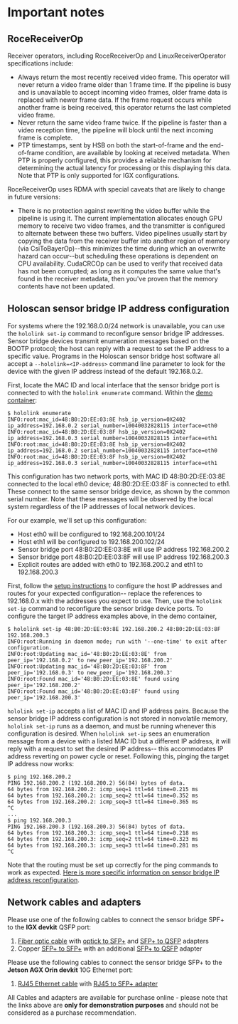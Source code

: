 # Important notes

## RoceReceiverOp

Receiver operators, including RoceReceiverOp and LinuxReceiverOperator specifications
include:

- Always return the most recently received video frame. This operator will never return
  a video frame older than 1 frame time. If the pipeline is busy and is unavailable to
  accept incoming video frames, older frame data is replaced with newer frame data. If
  the frame request occurs while another frame is being received, this operator returns
  the last completed video frame.
- Never return the same video frame twice. If the pipeline is faster than a video
  reception time, the pipeline will block until the next incoming frame is complete.
- PTP timestamps, sent by HSB on both the start-of-frame and the end-of-frame condition,
  are available by looking at received metadata. When PTP is properly configured, this
  provides a reliable mechanism for determining the actual latency for processing or
  this displaying this data. Note that PTP is only supported for IGX configurations.

RoceReceiverOp uses RDMA with special caveats that are likely to change in future
versions:

- There is no protection against rewriting the video buffer while the pipeline is using
  it. The current implementation allocates enough GPU memory to receive two video
  frames, and the transmitter is configured to alternate between these two buffers.
  Video pipelines usually start by copying the data from the receiver buffer into
  another region of memory (via CsiToBayerOp)--this minimizes the time during which an
  overwrite hazard can occur--but scheduling these operations is dependent on CPU
  availability. CudaCRCOp can be used to verify that received data has not been
  corrupted; as long as it computes the same value that's found in the receiver
  metadata, then you've proven that the memory contents have not been updated.

## Holoscan sensor bridge IP address configuration

For systems where the 192.168.0.0/24 network is unavailable, you can use the
`hololink set-ip` command to reconfigure sensor bridge IP addresses. Sensor bridge
devices transmit enumeration messages based on the BOOTP protocol; the host can reply
with a request to set the IP address to a specific value. Programs in the Holoscan
sensor bridge host software all accept a `--hololink=<IP-address>` command line
parameter to look for the device with the given IP address instead of the default
192.168.0.2.

First, locate the MAC ID and local interface that the sensor bridge port is connected to
with the `hololink enumerate` command. Within the
[demo container](setup.html#running-holoscan-sensor-bridge-demos-from-source):

```none
$ hololink enumerate
INFO:root:mac_id=48:B0:2D:EE:03:8E hsb_ip_version=0X2402 ip_address=192.168.0.2 serial_number=10040032828115 interface=eth0
INFO:root:mac_id=48:B0:2D:EE:03:8F hsb_ip_version=0X2402 ip_address=192.168.0.3 serial_number=10040032828115 interface=eth1
INFO:root:mac_id=48:B0:2D:EE:03:8E hsb_ip_version=0X2402 ip_address=192.168.0.2 serial_number=10040032828115 interface=eth0
INFO:root:mac_id=48:B0:2D:EE:03:8F hsb_ip_version=0X2402 ip_address=192.168.0.3 serial_number=10040032828115 interface=eth1
```

This configuration has two network ports, with MAC ID 48:B0:2D:EE:03:8E connected to the
local eth0 device; 48:B0:2D:EE:03:8F is connected to eth1. These connect to the same
sensor bridge device, as shown by the common serial number. Note that these messages
will be observed by the local system regardless of the IP addresses of local network
devices.

For our example, we'll set up this configuration:

- Host eth0 will be configured to 192.168.200.101/24
- Host eth1 will be configured to 192.168.200.102/24
- Sensor bridge port 48:B0:2D:EE:03:8E will use IP address 192.168.200.2
- Sensor bridge port 48:B0:2D:EE:03:8F will use IP address 192.168.200.3
- Explicit routes are added with eth0 to 192.168.200.2 and eth1 to 192.168.200.3

First, follow the [setup instructions](setup.md) to configure the host IP addresses and
routes for your expected configuration-- replace the references to 192.168.0.x with the
addresses you expect to use. Then, use the `hololink set-ip` command to reconfigure the
sensor bridge device ports. To configure the target IP address examples above, in the
demo container,

```none
$ hololink set-ip 48:B0:2D:EE:03:8E 192.168.200.2 48:B0:2D:EE:03:8F 192.168.200.3
INFO:root:Running in daemon mode; run with '--one-time' to exit after configuration.
INFO:root:Updating mac_id='48:B0:2D:EE:03:8E' from peer_ip='192.168.0.2' to new_peer_ip='192.168.200.2'
INFO:root:Updating mac_id='48:B0:2D:EE:03:8F' from peer_ip='192.168.0.3' to new_peer_ip='192.168.200.3'
INFO:root:Found mac_id='48:B0:2D:EE:03:8E' found using peer_ip='192.168.200.2'
INFO:root:Found mac_id='48:B0:2D:EE:03:8F' found using peer_ip='192.168.200.3'
```

`hololink set-ip` accepts a list of MAC ID and IP address pairs. Because the sensor
bridge IP address configuration is not stored in nonvolatile memory, `hololink set-ip`
runs as a daemon, and must be running whenever this configuration is desired. When
`hololink set-ip` sees an enumeration message from a device with a listed MAC ID but a
different IP address, it will reply with a request to set the desired IP address-- this
accommodates IP address reverting on power cycle or reset. Following this, pinging the
target IP address now works:

```none
$ ping 192.168.200.2
PING 192.168.200.2 (192.168.200.2) 56(84) bytes of data.
64 bytes from 192.168.200.2: icmp_seq=1 ttl=64 time=0.215 ms
64 bytes from 192.168.200.2: icmp_seq=2 ttl=64 time=0.352 ms
64 bytes from 192.168.200.2: icmp_seq=3 ttl=64 time=0.365 ms
^C
...
$ ping 192.168.200.3
PING 192.168.200.3 (192.168.200.3) 56(84) bytes of data.
64 bytes from 192.168.200.3: icmp_seq=1 ttl=64 time=0.218 ms
64 bytes from 192.168.200.3: icmp_seq=2 ttl=64 time=0.323 ms
64 bytes from 192.168.200.3: icmp_seq=3 ttl=64 time=0.281 ms
^C
```

Note that the routing must be set up correctly for the ping commands to work as
expected.
[Here is more specific information on sensor bridge IP address reconfiguration](architecture.md#DataChannel-enumeration-and-ip-address-configuration).

## Network cables and adapters

Please use one of the following cables to connect the sensor bridge SPF+ to the **IGX
devkit** QSFP port:

1. [Fiber optic cable](https://www.amazon.com/FLYPROFiber-10ft-4pack-Fiber-Length-Options/dp/B089K1J5GG)
   with
   [optick to SFP+](https://www.amazon.com/Multi-Mode-Transceiver-10GBASE-SR-SFP-10G-SR-Supermicro/dp/B01N1H1Z2F?th=1)
   and
   [SFP+ to QSFP](https://www.amazon.com/Converter-CVR-QSFP-SFP10G-Mellanox-MAM1Q00A-QSA-All-Metal/dp/B082V1TLHH?th=1)
   adapters
1. Copper
   [SFP+ to SFP+](https://www.amazon.com/10G-SFP-DAC-Cable-SFP-H10GB-CU2M/dp/B00U8BL09Q/ref=sr_1_4?dib=eyJ2IjoiMSJ9.Cf-3YlRVvPfOvuT9WkBirl136H7mBcMmsk3GZo6CrIgg6twUeFibkg2B33myyuT9gB0QLyjJtTm3HKhnEhweaz73ZteuRh32EQoRms2iNgX8I3HM6_CTTqjm7Pt6x1HMSCNBpbtGP2UjMWH1_LROIHSpFF3SEf53-aG4o0kkVvDVVWeTVvr-bQHiGkMqKCv9EDZCMso3MU8BX9zT_-sZOHfCBMpOPHcU_-uPGAdl47o.SFlNj6GVEC-arkVjg8PX91PbzSpRKD5cWOWvg3hEyPI&dib_tag=se&keywords=sfp%2B%2Bto%2Bsfp%2B%2Bcable&qid=1708561658&sr=8-4&th=1)
   with an additional
   [SFP+ to QSFP](https://www.amazon.com/Converter-CVR-QSFP-SFP10G-Mellanox-MAM1Q00A-QSA-All-Metal/dp/B082V1TLHH?th=1)
   adapter

Please use the following cables to connect the sensor bridge SFP+ to the **Jetson AGX
Orin devkit** 10G Ethernet port:

1. [RJ45 Ethernet cable](https://www.amazon.com/Amazon-Basics-Ethernet-High-Speed-Snagless/dp/B089MGH8W3/ref=sr_1_5?crid=1KJ1COP3OKCV7&dib=eyJ2IjoiMSJ9.awXrUbdN3xPxSw8yHRVmtqoUhU1UJEBgQ7Bt3D1N-o4R66qUmZdXTiq-3z8avmIBca3drzlYJhDUl2a8emDyXxFtjeYRRH6OgEOfqtc1w9-y1SPhRXhFWKwLnC3aFhzNs6uT3x_OYvZRxUgOiadVqR8GAUdJiHgH-2SyzwUS8bM_CMRTnRdrU6y-d59mmKSet0zarNIM5FuTMVdwoBJIs_DecT4gyQQA4UnlgvC9VsXYpIxPlFkLnJGnllhPNGDUtysKngtLL1_WyhiUI5y0Q2lcAqDyHlzCCPCPRmm6Hpg.-xBCBUe3Gj5rNmopY7uoCfHAf0ybNBqeWSgi1ARCvW8&dib_tag=se&keywords=rj45%2Bethernet%2Bcable&qid=1708561933&s=electronics&sprefix=rj45%2B%2Celectronics%2C172&sr=1-5&th=1)
   with
   [RJ45 to SFP+ adapter](https://www.amazon.com/10Gtek-SFP-10G-T-S-Compatible-10GBase-T-Transceiver/dp/B01KFBFL16?pd_rd_w=JvDu0&content-id=amzn1.sym.80b2efcb-1985-4e3a-b8e5-050c8b58b7cf&pf_rd_p=80b2efcb-1985-4e3a-b8e5-050c8b58b7cf&pf_rd_r=0ZFMCGJQJSRGSKQ4G71B&pd_rd_wg=fWzpt&pd_rd_r=d37211e0-40ab-4fe9-807d-0f62cad47c18&pd_rd_i=B01KFBFL16&ref_=pd_bap_d_grid_rp_0_4_i&th=1)

All Cables and adapters are available for purchase online - please note that the links
above are **only for demonstration purposes** and should not be considered as a purchase
recommendation.
